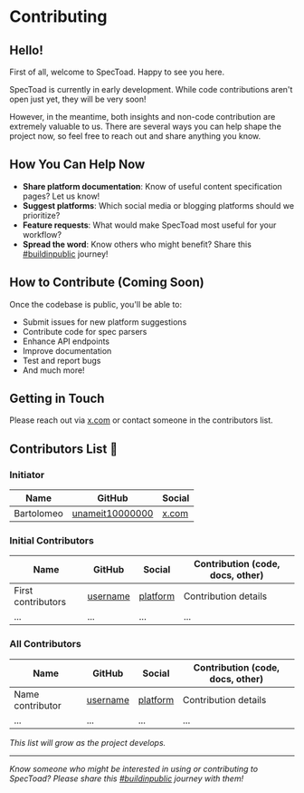 # Contributing

## Hello!

First of all, welcome to SpecToad. Happy to see you here.

SpecToad is currently in early development. While code contributions aren't open just yet, they will be very soon! 

However, in the meantime, both insights and non-code contribution are extremely valuable to us. There are several ways you can help shape the project now, so feel free to reach out and share anything you know.

## How You Can Help Now

- **Share platform documentation**: Know of useful content specification pages? Let us know!
- **Suggest platforms**: Which social media or blogging platforms should we prioritize?
- **Feature requests**: What would make SpecToad most useful for your workflow?
- **Spread the word**: Know others who might benefit? Share this [#buildinpublic](https://x.com/bart_ohm/status/1891975762158166035) journey!

## How to Contribute (Coming Soon)

Once the codebase is public, you'll be able to:
- Submit issues for new platform suggestions
- Contribute code for spec parsers
- Enhance API endpoints
- Improve documentation
- Test and report bugs
- And much more!

## Getting in Touch

Please reach out via [x.com](https://x.com/bart_ohm) or contact someone in the contributors list.

## Contributors List 💚

### Initiator
| Name | GitHub | Social |
|------|--------|--------|
| Bartolomeo | [unameit10000000](https://github.com/unameit10000000) | [x.com](https://x.com/bart_ohm) |

### Initial Contributors
| Name | GitHub | Social | Contribution (code, docs, other) |
|------|--------|--------|--------------|
| First contributors | [username](https://github.com/username) | [platform](https://x.com/handle) | Contribution details |
| ... | ... | ... | ... |

### All Contributors
| Name | GitHub | Social | Contribution (code, docs, other) |
|------|--------|--------|--------------|
| Name contributor | [username](https://github.com/username) | [platform](https://x.com/handle) | Contribution details |
| ... | ... | ... | ... |

*This list will grow as the project develops.*

---

*Know someone who might be interested in using or contributing to SpecToad? Please share this [#buildinpublic](https://x.com/bart_ohm/status/1891975762158166035) journey with them!*
